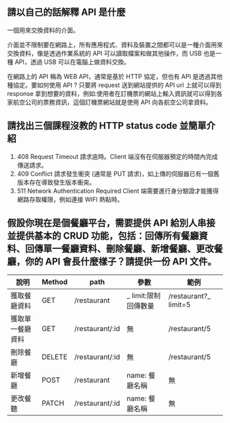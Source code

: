 ## 請以自己的話解釋 API 是什麼
一個用來交換資料的介面。

介面並不限制要在網路上，所有應用程式、資料及裝置之間都可以是一種介面用來交換資料，像是透過作業系統的 API 可以讀取檔案和做其他操作，而 USB 也是一種 API，透過 USB 可以在電腦上做資料交換。

在網路上的 API 稱為 WEB API，通常是基於 HTTP 協定，但也有 API 是透過其他種協定。要如何使用 API ? 只要將 request 送到網站提供的 API url 上就可以得到 response 拿到想要的資料，例如:使用者在訂機票的網站上輸入資訊就可以得到各家航空公司的票務資訊，這個訂機票網站就是使用 API 向各航空公司拿資料。

## 請找出三個課程沒教的 HTTP status code 並簡單介紹
1. 408 Request Timeout
請求逾時。Client 端沒有在伺服器預定的時間內完成傳送請求。
2. 409 Conflict
請求發生衝突 (通常是 PUT 請求)，如上傳的伺服器已有一個舊版本存在導致發生版本衝突。
3. 511 Network Authentication Required 
Client 端需要進行身分驗證才能獲得網路存取權限，例如連接 WIFI 熱點時。

## 假設你現在是個餐廳平台，需要提供 API 給別人串接並提供基本的 CRUD 功能，包括：回傳所有餐廳資料、回傳單一餐廳資料、刪除餐廳、新增餐廳、更改餐廳，你的 API 會長什麼樣子？請提供一份 API 文件。

| 說明             | Method | path           |  參數              | 範例      |
|---------------- | ----- | -------------- | ------------------- | --------- |
| 獲取餐廳資料       | GET  |  /restaurant    | _ limit:限制回傳數量 | /restaurant?_ limit=5 |
| 獲取單一餐廳資料   | GET   | /restaurant/:id |   無               |/restaurant/5          |
| 刪除餐廳         | DELETE |/restaurant/:id  |  無                |/restaurant/5          |
| 新增餐廳         | POST   | /restaurant     | name: 餐廳名稱      |   無      |
| 更改餐聽         | PATCH  |/restaurant/:id  | name: 餐廳名稱      |    無     |

